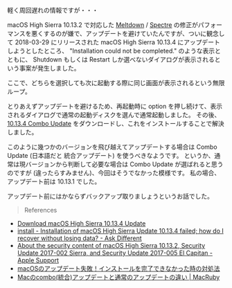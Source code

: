 軽く周回遅れの情報ですが・・・

macOS High Sierra 10.13.2 で対応した [Meltdown](https://en.wikipedia.org/wiki/Meltdown_(security_vulnerability)) / [Spectre](https://en.wikipedia.org/wiki/Spectre_(security_vulnerability)) の修正がパフォーマンスを悪くするのが嫌で、アップデートを避けていたんですが、ついに観念して 2018-03-29 にリリースされた macOS High Sierra 10.13.4 にアップデートしようとしたところ、 "Installation could not be completed." のような表示とともに、 Shutdown もしくは Restart しか選べないダイアログが表示されるという事案が発生しました。

ここで、どちらを選択しても次に起動する際に同じ画面が表示されるという無限ループ。

とりあえずアップデートを避けるため、再起動時に option を押し続けて、表示されるダイアログで通常の起動ディスクを選んで通常起動しました。
その後、 [10.13.4 Combo Update](https://support.apple.com/kb/DL1959) をダウンロードし、これをインストールすることで解決しました。

このように幾つかのバージョンを飛び越えてアップデートする場合は Combo Update (日本語だと 統合アップデート) を使うべきなようです。
というか、通常は現バージョンから判断して必要な場合は Combo Update が選ばれると思うのですが (違ったらすみません)、今回はそうでなかった模様です。
私の場合、アップデート前は 10.13.1 でした。

アップデート前にはかならずバックアップ取りましょうというお話でした。

> References

- [Download macOS High Sierra 10.13.4 Update](https://support.apple.com/kb/DL1962)
- [install - Installation of macOS High Sierra Update 10.13.4 failed; how do I recover without losing data? - Ask Different](https://apple.stackexchange.com/questions/321244/)
- [About the security content of macOS High Sierra 10.13.2, Security Update 2017-002 Sierra, and Security Update 2017-005 El Capitan - Apple Support](https://support.apple.com/en-us/HT208331)
- [macOSのアップデート失敗！インストールを完了できなかった時の対処法](http://mitchie-m.com/blog/mac/macos-update-install-unfinished/)
- [Macのcombo(統合)アップデートと通常のアップデートの違い | MacRuby](https://macruby.info/mac/mac-combo-update-difference.html)
